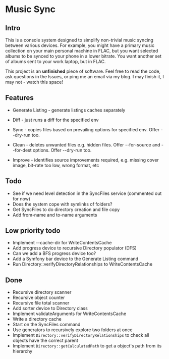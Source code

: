 Music Sync
===

Intro
---

This is a console system designed to simplify non-trivial music syncing between various devices. For example,
you might have a primary music collection on your main personal machine in FLAC, but you want selected albums
to be synced to your phone in a lower bitrate. You want another set of albums sent to your work laptop, but
in FLAC.

This project is an **unfinished** piece of software. Feel free to read the code, ask questions in the Issues,
or ping me an email via my blog. I may finish it, I may not - watch this space!

Features
---

* Generate Listing - generate listings caches separately

* Diff - just runs a diff for the specified env

* Sync - copies files based on prevailing options for specified env. Offer --dry-run too.

* Clean - deletes unwanted files e.g. hidden files. Offer --for-source and --for-dest options. Offer --dry-run too.

* Improve - identifies source improvements required, e.g. missing cover image, bit-rate too low, wrong format, etc

Todo
---

* See if we need level detection in the SyncFiles service (commented out for now)
* Does the system cope with symlinks of folders?
* Get SyncFiles to do directory creation and file copy
* Add from-name and to-name arguments

Low priority todo
---

* Implement --cache-dir for WriteContentsCache
* Add progress device to recursive Directory populator (DFS)
* Can we add a BFS progress device too?
* Add a Symfony bar device to the Generate Listing command
* Run Directory::verifyDirectoryRelationships to WriteContentsCache

Done
---

* Recursive directory scanner
* Recursive object counter
* Recursive file total scanner
* Add sorter device to Directory class
* Implement validateArguments for WriteContentsCache
* Write a directory cache
* Start on the SyncFiles command
* Use generators to recursively explore two folders at once
* Implement `Directory::verifyDirectoryRelationships` to check all objects have the correct parent
* Implement `Directory::getCalculatedPath` to get a object's path from its hierarchy

